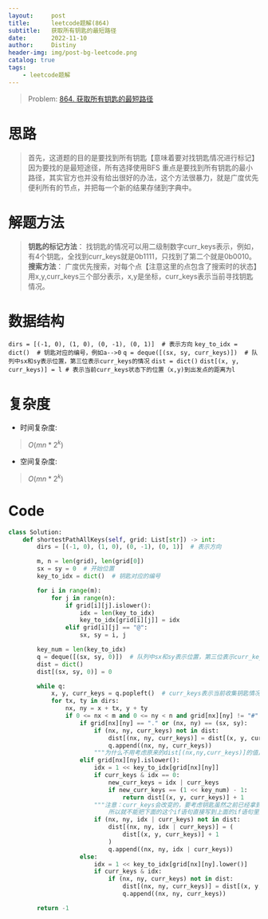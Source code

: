 ```yaml
---
layout:     post
title:      leetcode题解(864)
subtitle:   获取所有钥匙的最短路径
date:       2022-11-10
author:     Distiny
header-img: img/post-bg-leetcode.png
catalog: true
tags:
    - leetcode题解
---
```

> Problem: [864. 获取所有钥匙的最短路径](https://leetcode.cn/problems/shortest-path-to-get-all-keys/description/)

# 思路
> 首先，这道题的目的是要找到所有钥匙【意味着要对找钥匙情况进行标记】
> 因为要找的是最短途径，所有选择使用BFS
> 重点是要找到所有钥匙的最小路径，其实官方也并没有给出很好的办法，这个方法很暴力，就是广度优先便利所有的节点，并把每一个新的结果存储到字典中。

# 解题方法
> **钥匙的标记方法**：
> 找钥匙的情况可以用二级制数字curr_keys表示，例如，有4个钥匙，全找到curr_keys就是0b1111，只找到了第二个就是0b0010。
> **搜索方法**：
> 广度优先搜索，对每个点【注意这里的点包含了搜索时的状态】用x,y,curr_keys三个部分表示，x,y是坐标，curr_keys表示当前寻找钥匙情况。

# 数据结构
`dirs = [(-1, 0), (1, 0), (0, -1), (0, 1)]  # 表示方向`
`key_to_idx = dict()  # 钥匙对应的编号，例如a-->0`
`q = deque([(sx, sy, curr_keys)])  # 队列中sx和sy表示位置，第三位表示curr_keys的情况`
`dist = dict()`
`dist[(x, y, curr_keys)] = l # 表示当前curr_keys状态下的位置（x,y)到出发点的距离为l`

# 复杂度
- 时间复杂度: 
> $O(mn*2^k)$

- 空间复杂度: 
> $O(mn*2^k)$

# Code
```Python
class Solution:
    def shortestPathAllKeys(self, grid: List[str]) -> int:
        dirs = [(-1, 0), (1, 0), (0, -1), (0, 1)]  # 表示方向

        m, n = len(grid), len(grid[0])
        sx = sy = 0  # 开始位置
        key_to_idx = dict()  # 钥匙对应的编号

        for i in range(m):
            for j in range(n):
                if grid[i][j].islower():
                    idx = len(key_to_idx)
                    key_to_idx[grid[i][j]] = idx
                elif grid[i][j] == "@":
                    sx, sy = i, j

        key_num = len(key_to_idx)
        q = deque([(sx, sy, 0)])  # 队列中sx和sy表示位置，第三位表示curr_keys的情况
        dist = dict()
        dist[(sx, sy, 0)] = 0

        while q:
            x, y, curr_keys = q.popleft()  # curr_keys表示当前收集钥匙情况(1有0无),curr_keys == 1<<key_num-1时表示找到了所有钥匙
            for tx, ty in dirs:
                nx, ny = x + tx, y + ty
                if 0 <= nx < m and 0 <= ny < n and grid[nx][ny] != "#":
                    if grid[nx][ny] == "." or (nx, ny) == (sx, sy):
                        if (nx, ny, curr_keys) not in dist:
                            dist[(nx, ny, curr_keys)] = dist[(x, y, curr_keys)] + 1
                            q.append((nx, ny, curr_keys))
                        """为什么不用考虑原来的dist[(nx,ny,curr_keys)]的值比新的值大呢？--因为是广度优先呀！"""
                    elif grid[nx][ny].islower():
                        idx = 1 << key_to_idx[grid[nx][ny]]
                        if curr_keys & idx == 0:
                            new_curr_keys = idx | curr_keys
                            if new_curr_keys == (1 << key_num) - 1:
                                return dist[(x, y, curr_keys)] + 1
                        """注意：curr_keys会改变的，要考虑钥匙虽然之前已经拿到了，但是现在的curr_keys已经更新了的情况！
                            所以就不能把下面的这个if语句直接写到上面的if语句里面！"""
                        if (nx, ny, idx | curr_keys) not in dist:
                            dist[(nx, ny, idx | curr_keys)] = (
                                dist[(x, y, curr_keys)] + 1
                            )
                            q.append((nx, ny, idx | curr_keys))
                    else:
                        idx = 1 << key_to_idx[grid[nx][ny].lower()]
                        if curr_keys & idx:
                            if (nx, ny, curr_keys) not in dist:
                                dist[(nx, ny, curr_keys)] = dist[(x, y, curr_keys)] + 1
                                q.append((nx, ny, curr_keys))

        return -1
```
